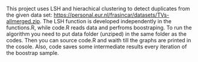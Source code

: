 This project uses LSH and hierachical clustering to detect duplicates from the given data set: https://personal.eur.nl/frasincar/datasets/TVs-allmerged.zip. The LSH function is developed independently in the functions.R, while code.R reads data and perfroms boostraping. To run the algorithm you need to put data folder (unziped) in the same folder as the codes. Then you can source code.R and waith till the graphs are printed in the cosole. Also, code saves some intermediate results every iteration of the boostrap sample. 
